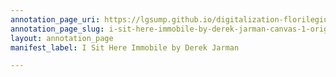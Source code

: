 ```yaml
---
annotation_page_uri: https://lgsump.github.io/digitalization-florilegium/annotations/i-sit-here-immobile-by-derek-jarman-canvas-1-original-poem--omitted.json
annotation_page_slug: i-sit-here-immobile-by-derek-jarman-canvas-1-original-poem--omitted
layout: annotation_page
manifest_label: I Sit Here Immobile by Derek Jarman

---
```

